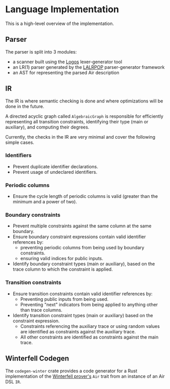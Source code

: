 # Language Implementation

This is a high-level overview of the implementation.

## Parser

The parser is split into 3 modules:

- a scanner built using the [Logos](https://crates.io/crates/logos) lexer-generator tool
- an LR(1) parser generated by the [LALRPOP](https://crates.io/crates/lalrpop) parser-generator framework
- an AST for representing the parsed Air description

## IR

The IR is where semantic checking is done and where optimizations will be done in the future.

A directed acyclic graph called `AlgebraicGraph` is responsible for efficiently representing all transition constraints, identifying their type (main or auxiliary), and computing their degrees.

Currently, the checks in the IR are very minimal and cover the following simple cases.

### Identifiers

- Prevent duplicate identifier declarations.
- Prevent usage of undeclared identifiers.

### Periodic columns

- Ensure the cycle length of periodic columns is valid (greater than the minimum and a power of two).

### Boundary constraints

- Prevent multiple constraints against the same column at the same boundary.
- Ensure boundary constraint expressions contain valid identifier references by:
  - preventing periodic columns from being used by boundary constraints.
  - ensuring valid indices for public inputs.
- Identify boundary constraint types (main or auxiliary), based on the trace column to which the constraint is applied.

### Transition constraints

- Ensure transition constraints contain valid identifier references by:
  - Preventing public inputs from being used.
  - Preventing "next" indicators from being applied to anything other than trace columns.
- Identify transition constraint types (main or auxiliary) based on the constraint expression.
  - Constraints referencing the auxiliary trace or using random values are identified as constraints against the auxiliary trace.
  - All other constraints are identified as constraints against the main trace.

## Winterfell Codegen

The `codegen-winter` crate provides a code generator for a Rust implementation of the [Winterfell prover's](https://github.com/novifinancial/winterfell) `Air` trait from an instance of an Air DSL `IR`.
